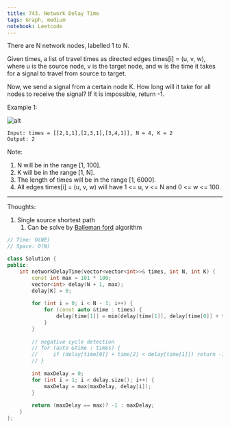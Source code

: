 ```yaml
---
title: 743. Network Delay Time
tags: Graph, medium
notebook: Leetcode
---
```


There are N network nodes, labelled 1 to N.

Given times, a list of travel times as directed edges times[i] = (u, v, w), where u is the source node, v is the target node, and w is the time it takes for a signal to travel from source to target.

Now, we send a signal from a certain node K. How long will it take for all nodes to receive the signal? If it is impossible, return -1.

 

Example 1:

![alt](https://assets.leetcode.com/uploads/2019/05/23/931_example_1.png)


```
Input: times = [[2,1,1],[2,3,1],[3,4,1]], N = 4, K = 2
Output: 2
```

Note:

1. N will be in the range [1, 100].
2. K will be in the range [1, N].
3. The length of times will be in the range [1, 6000].
4. All edges times[i] = (u, v, w) will have 1 <= u, v <= N and 0 <= w <= 100.

----------
Thoughts:
1. Single source shortest path
   1. Can be solve by [Balleman ford](https://www.geeksforgeeks.org/bellman-ford-algorithm-simple-implementation/) algorithm

```c++
// Time: O(NE)
// Space: O(N)

class Solution {
public:
    int networkDelayTime(vector<vector<int>>& times, int N, int K) {
        const int max = 101 * 100;
        vector<int> delay(N + 1, max);
        delay[K] = 0;
        
        for (int i = 0; i < N - 1; i++) {
            for (const auto &time : times) {
                delay[time[1]] = min(delay[time[1]], delay[time[0]] + time[2]);
            }
        }
        
        // negative cycle detection
        // for (auto &time : times) {
        //     if (delay[time[0]] + time[2] < delay[time[1]]) return -1;
        // }
        
        int maxDelay = 0;
        for (int i = 1; i < delay.size(); i++) {
            maxDelay = max(maxDelay, delay[i]);
        }
        
        return (maxDelay == max)? -1 : maxDelay;
    }
};
```